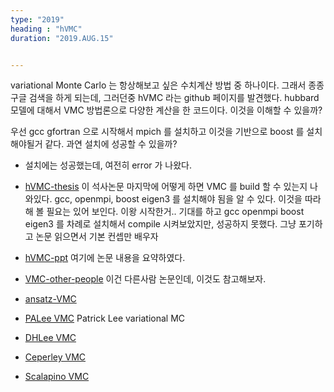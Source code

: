 ```yaml
---
type: "2019"
heading : "hVMC"
duration: "2019.AUG.15"


---
```

 
 variational Monte Carlo 는 항상해보고 싶은 수치계산 방법 중 하나이다. 그래서 종종 구글 검색을 하게 되는데, 그러던중 hVMC 라는 github 페이지를 발견했다. hubbard 모델에 대해서 VMC 방법론으로 다양한 계산을 한 코드이다. 이것을 이해할 수 있을까?
 
 우선 gcc gfortran 으로 시작해서 mpich 를 설치하고 이것을 기반으로 boost 를 설치해야될거 같다. 과연 설치에 성공할 수 있을까?
 - 설치에는 성공했는데, 여전히 error 가 나왔다. 
 
- [hVMC-thesis](/todo/images/hVMC-thesis.pdf) 이 석사논문 마지막에 어떻게 하면 VMC 를 build 할 수 있는지 나와있다. gcc, openmpi, boost eigen3 를 설치해야 됨을 알 수 있다.  이것을 따라해 볼 필요는 있어 보인다. 이왕 시작한거..  기대를 하고 gcc openmpi boost eigen3 를 차례로 설치해서 compile 시켜보았지만, 성공하지 못했다. 그냥 포기하고 논문 읽으면서 기본 컨셉만 배우자

- [hVMC-ppt](/todo/images/hVMC-PPT.pdf) 여기에 논문 내용을 요약하였다.  

- [VMC-other-people](/todo/images/VMC-other-people.pdf) 이건 다른사람 논문인데, 이것도 참고해보자. 

- [ansatz-VMC](/todo/images/ansatz-VMC.pdf)

- [PALee VMC](/todo/images/PALee-VMC.pdf) Patrick Lee variational MC

- [DHLee VMC](/todo/images/DHLee-VMC.pdf)

- [Ceperley VMC](/todo/images/Ceperley-VMC.pdf)

- [Scalapino VMC](/todo/images/Scalapino-VMC.pdf)